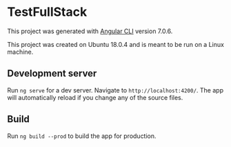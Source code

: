 # TestFullStack

This project was generated with [Angular CLI](https://github.com/angular/angular-cli) version 7.0.6. 

This project was created on Ubuntu 18.0.4 and is meant to be run on a Linux machine. 

## Development server

Run `ng serve` for a dev server. Navigate to `http://localhost:4200/`. The app will automatically reload if you change any of the source files.

## Build
Run `ng build --prod` to build the app for production.

